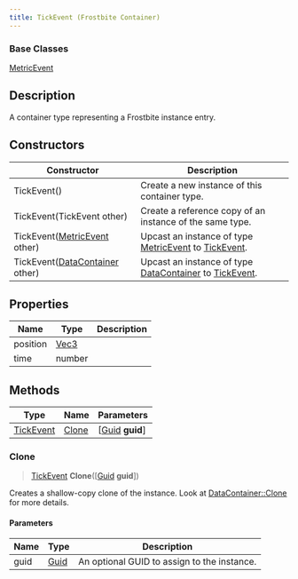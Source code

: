 ```yaml
---
title: TickEvent (Frostbite Container)
---
```

### Base Classes

[MetricEvent](MetricEvent)

## Description

A container type representing a Frostbite instance entry.

## Constructors

| Constructor                                                          | Description                                                                                               |
| -------------------------------------------------------------------- | --------------------------------------------------------------------------------------------------------- |
| TickEvent()                                                          | Create a new instance of this container type.                                                             |
| TickEvent(TickEvent other)                                           | Create a reference copy of an instance of the same type.                                                  |
| TickEvent([MetricEvent](MetricEvent) other)                          | Upcast an instance of type [MetricEvent](MetricEvent) to [TickEvent](TickEvent).                          |
| TickEvent([DataContainer](/vext/ref/cls/shr/datacontainer) other) | Upcast an instance of type [DataContainer](/vext/ref/cls/shr/datacontainer) to [TickEvent](TickEvent). |

## Properties

| Name     | Type                              | Description |
| -------- | --------------------------------- | ----------- |
| position | [Vec3](/vext/ref/cls/shr/Vec3) |             |
| time     | number                            |             |

## Methods

| Type                   | Name            | Parameters                                     |
| ---------------------- | --------------- | ---------------------------------------------- |
| [TickEvent](TickEvent) | [Clone](#clone) | \[[Guid](/vext/ref/cls/shr/guid) **guid**\] |

### Clone

> [TickEvent](TickEvent) **Clone**(\[[Guid](/vext/ref/cls/shr/guid) **guid**\])

Creates a shallow-copy clone of the instance. Look at [DataContainer::Clone](/vext/ref/cls/shr/datacontainer#clone) for more details.

#### Parameters

| Name | Type         | Description                                 |
| ---- | ------------ | ------------------------------------------- |
| guid | [Guid](Guid) | An optional GUID to assign to the instance. |
